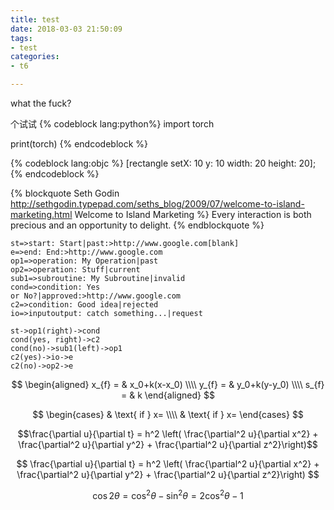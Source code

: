 ```yaml
---
title: test
date: 2018-03-03 21:50:09
tags: 
- test
categories:
- t6

---
```


what the fuck?

个试试
{% codeblock lang:python%}
import torch

print(torch)
{% endcodeblock %}



{% codeblock lang:objc %}
[rectangle setX: 10 y: 10 width: 20 height: 20];
{% endcodeblock %}

{% blockquote Seth Godin http://sethgodin.typepad.com/seths_blog/2009/07/welcome-to-island-marketing.html Welcome to Island Marketing %}
Every interaction is both precious and an opportunity to delight.
{% endblockquote %}



```flow
st=>start: Start|past:>http://www.google.com[blank]
e=>end: End:>http://www.google.com
op1=>operation: My Operation|past
op2=>operation: Stuff|current
sub1=>subroutine: My Subroutine|invalid
cond=>condition: Yes
or No?|approved:>http://www.google.com
c2=>condition: Good idea|rejected
io=>inputoutput: catch something...|request

st->op1(right)->cond
cond(yes, right)->c2
cond(no)->sub1(left)->op1
c2(yes)->io->e
c2(no)->op2->e
```

$$
\begin{aligned}
x_{f} = & x_0+k(x-x_0) \\\\
y_{f} = & y_0+k(y-y_0) \\\\
s_{f} = & k
\end{aligned}
$$

$$
\begin{cases}
 & \text{ if } x= \\\\ 
 & \text{ if } x= 
\end{cases}
$$


$$\frac{\partial u}{\partial t}
= h^2 \left( \frac{\partial^2 u}{\partial x^2} +
\frac{\partial^2 u}{\partial y^2} +
\frac{\partial^2 u}{\partial z^2}\right)$$

$$
\frac{\partial u}{\partial t}
= h^2 \left( \frac{\partial^2 u}{\partial x^2} +
\frac{\partial^2 u}{\partial y^2} +
\frac{\partial^2 u}{\partial z^2}\right)
$$

$$\cos 2\theta = \cos^2 \theta - \sin^2 \theta = 2 \cos^2 \theta - 1$$

